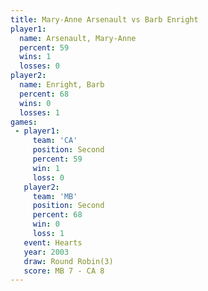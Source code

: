 ```yaml
---
title: Mary-Anne Arsenault vs Barb Enright
player1:                    
  name: Arsenault, Mary-Anne
  percent: 59               
  wins: 1                   
  losses: 0                 
player2:                    
  name: Enright, Barb       
  percent: 68               
  wins: 0                   
  losses: 1                 
games:
 - player1:          
     team: 'CA'      
     position: Second
     percent: 59     
     win: 1          
     loss: 0         
   player2:          
     team: 'MB'      
     position: Second
     percent: 68     
     win: 0          
     loss: 1         
   event: Hearts       
   year: 2003          
   draw: Round Robin(3)
   score: MB 7 - CA 8  
---
```

